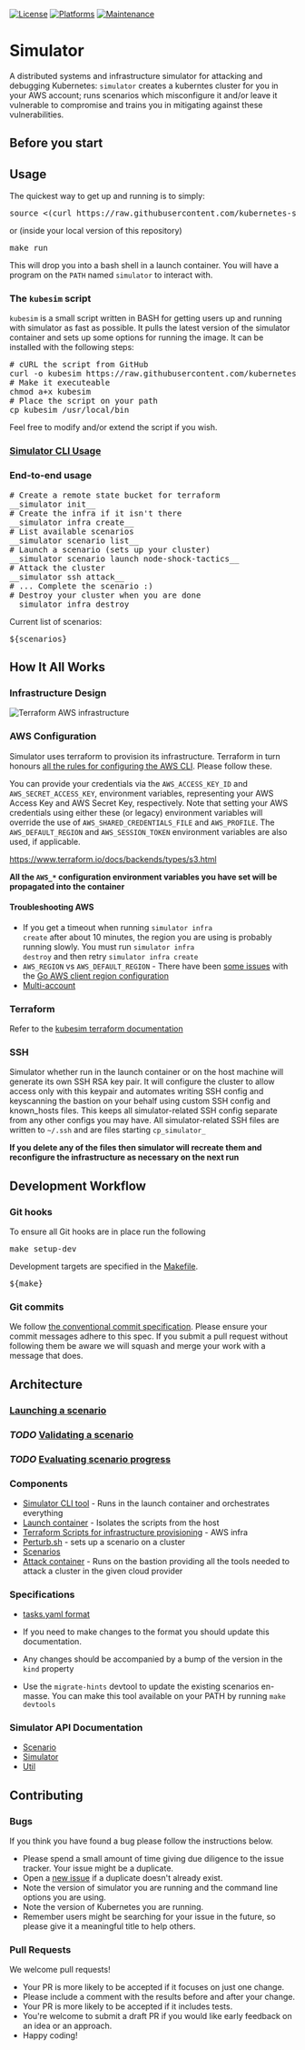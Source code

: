 <!--

NOTICE: THIS FILE IS AUTOGENERATED FROM doc-templates/README.template.md

This file is evaled by a quickly cobbled together bash script to replace the variables.

Backticks are imterpreted by bash so use <code> for inline code and <pre> for code blocks.

If you need to include bsah code snippets you will need to change how the templating works.

-->

[![License](https://img.shields.io/badge/License-Apache%202.0-blue.svg)](https://github.com/kubernetes-simulator/simulator/blob/master/LICENSE)
[![Platforms](https://img.shields.io/badge/Platform-Linux|MacOS-blue.svg)](https://github.com/kubernetes-simulator/simulator/blob/master/README.md)
[![Maintenance](https://img.shields.io/badge/Maintained%3F-yes-green.svg)](https://github.com/kubernetes-simulator/simulator/graphs/commit-activity)


# Simulator

A distributed systems and infrastructure simulator for attacking and debugging
Kubernetes: <code>simulator</code> creates a kuberntes cluster for you in your AWS
account; runs scenarios which misconfigure it and/or leave it vulnerable to
compromise and trains you in mitigating against these vulnerabilities.

## Before you start

## Usage

The quickest way to get up and running is to simply:

<pre>
source <(curl https://raw.githubusercontent.com/kubernetes-simulator/simulator/master/kubesim)
</pre>

or (inside your local version of this repository)

<pre>
make run
</pre>

This will drop you into a bash shell in a launch container.  You will have a
program on the <code>PATH</code> named <code>simulator</code> to interact with.

### The <code>kubesim</code> script

<code>kubesim</code> is a small script written in BASH for getting users up and running with simulator as fast as possible. It pulls the latest version of the simulator container and sets up some options for running the image. It can be installed with the following steps:

<pre>
# cURL the script from GitHub
curl -o kubesim https://raw.githubusercontent.com/kubernetes-simulator/simulator/master/kubesim
# Make it executeable
chmod a+x kubesim
# Place the script on your path
cp kubesim /usr/local/bin
</pre>

Feel free to modify and/or extend the script if you wish.

### [Simulator CLI Usage](./docs/cli.md)

### End-to-end usage

<pre>
# Create a remote state bucket for terraform
__simulator init__
# Create the infra if it isn't there
__simulator infra create__
# List available scenarios
__simulator scenario list__
# Launch a scenario (sets up your cluster)
__simulator scenario launch node-shock-tactics__
# Attack the cluster
__simulator ssh attack__
# ... Complete the scenario :)
# Destroy your cluster when you are done
__simulator infra destroy__
</pre>

Current list of scenarios:

<pre>
${scenarios}
</pre>

## How It All Works

### Infrastructure Design

![Terraform AWS infrastructure](./terraform/docs/aws-bastion-host-1.png)

### AWS Configuration

Simulator uses terraform to provision its infrastructure.  Terraform in turn
honours [all the rules for configuring the AWS
CLI](https://docs.aws.amazon.com/cli/latest/userguide/cli-chap-configure.html#cli-environment).
Please follow these.

You can provide your credentials via the <code>AWS_ACCESS_KEY_ID</code> and
<code>AWS_SECRET_ACCESS_KEY</code>, environment variables, representing your AWS Access Key
and AWS Secret Key, respectively. Note that setting your AWS credentials using
either these (or legacy) environment variables will override the use of
<code>AWS_SHARED_CREDENTIALS_FILE</code> and <code>AWS_PROFILE</code>. The <code>AWS_DEFAULT_REGION</code> and
<code>AWS_SESSION_TOKEN</code> environment variables are also used, if applicable.

https://www.terraform.io/docs/backends/types/s3.html

**All the <code>AWS_*</code> configuration environment variables you have set will be propagated into the container**

#### Troubleshooting AWS

- If you get a timeout when running <code>simulator infra create</code> after about 10 minutes, the region you are using
is probably running slowly.  You must run <code>simulator infra destroy</code> and then retry <code>simulator infra
create</code>
- <code>AWS_REGION</code> vs <code>AWS_DEFAULT_REGION</code> - There have been
[some issues](https://github.com/aws/aws-sdk-go/issues/2103) with the
[Go AWS client region configuration](https://github.com/aws/aws-sdk-go#configuring-aws-region)
- [Multi-account](https://www.terraform.io/docs/backends/types/s3.html#multi-account-aws-architecture)

### Terraform

Refer to the [kubesim terraform documentation](./terraform/README.md) 

### SSH

Simulator whether run in the launch container or on the host machine will generate its own SSH RSA key pair.  It will
configure the cluster to allow access only with this keypair and automates writing SSH config and keyscanning the
bastion on your behalf using custom SSH config and known_hosts files.  This keeps all simulator-related SSH config
separate from any other configs you may have. All simulator-related SSH files are written to <code>~/.ssh</code> and
are files starting <code>cp_simulator_</code>

**If you delete any of the files then simulator will recreate them and reconfigure the infrastructure as necessary on the
next run**

## Development Workflow

### Git hooks

To ensure all Git hooks are in place run the following

<pre>
make setup-dev
</pre>

Development targets are specified in the [Makefile](./Makefile).

<pre>
${make}
</pre>

### Git commits

We follow [the conventional commit specification](https://www.conventionalcommits.org/en/v1.0.0-beta.4/).
Please ensure your commit messages adhere to this spec.  If you submit a pull request
without following them be aware we will squash and merge your work with a message
that does.

## Architecture

### [Launching a scenario](./docs/launch.md)

### *TODO* [Validating a scenario](./docs/validation.md)

### *TODO* [Evaluating  scenario progress](./docs/evaluation.md)

### Components

* [Simulator CLI tool](./cmd) - Runs in the launch container and orchestrates everything
* [Launch container](./Dockerfile) - Isolates the scripts from the host
* [Terraform Scripts for infrastructure provisioning](./terraform) - AWS infra
* [Perturb.sh](./simulation-scripts/perturb.sh) - sets up a scenario on a cluster
* [Scenarios](./simulation-scripts/scenario)
* [Attack container](./attack) - Runs on the bastion providing all the tools needed to attack a
cluster in the given cloud provider

### Specifications

* [tasks.yaml format](./docs/tasks-yaml-format.md)

* If you need to make changes to the format you should update this documentation.
* Any changes should be accompanied by a bump of the version in the <code>kind</code>
property
* Use the <code>migrate-hints</code> devtool to update the existing scenarios en-masse.
You can make this tool available on your PATH by running <code>make devtools</code>

### Simulator API Documentation

* [Scenario](./docs/api/scenario.md)
* [Simulator](./docs/api/simulator.md)
* [Util](./docs/api/util.md)

## Contributing

### Bugs

If you think you have found a bug please follow the instructions below.

- Please spend a small amount of time giving due diligence to the issue tracker. Your issue might be a duplicate.
- Open a [new issue](https://github.com/kubernetes-simulator/simulator/issues/new) if a duplicate doesn't already exist.
- Note the version of simulator you are running and the command line options you are using.
- Note the version of Kubernetes you are running.
- Remember users might be searching for your issue in the future, so please give it a meaningful title to help others.

### Pull Requests 

We welcome pull requests! 

- Your PR is more likely to be accepted if it focuses on just one change.
- Please include a comment with the results before and after your change. 
- Your PR is more likely to be accepted if it includes tests.
- You're welcome to submit a draft PR if you would like early feedback on an idea or an approach. 
- Happy coding!


